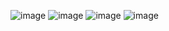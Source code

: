 ![image](https://github.com/diyajamess/e-commerce-portfolio/assets/162357930/ad3e34f2-48e3-447c-aa58-2512ecec0b50)
![image](https://github.com/diyajamess/e-commerce-portfolio/assets/162357930/9c1381c2-462b-48a4-ac53-69f1e7a8ddbf)
![image](https://github.com/diyajamess/e-commerce-portfolio/assets/162357930/59b0b839-7796-4973-a73c-c7e47ccfef92)
![image](https://github.com/diyajamess/e-commerce-portfolio/assets/162357930/5987ba05-0957-4a4b-a811-e4c24d8f03df)



